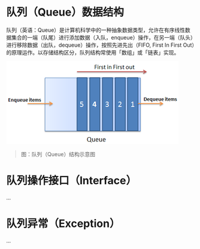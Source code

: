 # 队列（Queue）数据结构

队列（英语：Queue）是计算机科学中的一种抽象数据类型，允许在有序线性数据集合的一端（队尾）进行添加数据（入队，enqueue）操作，在另一端（队头）进行移除数据（出队，dequeue）操作，按照先进先出（FIFO, First In First Out）的原理运作。以存储结构区分，队列结构常使用「数组」或「链表」实现。

![QueueStructure][QueueStructure]

> 图：队列（Queue）结构示意图

# 队列操作接口（Interface）

...

# 队列异常（Exception）

...

[QueueStructure]: ../../images/DataStructuresAndAlgorithms-QueueOverview-1-QueueStructure.png

<!-- EOF -->
